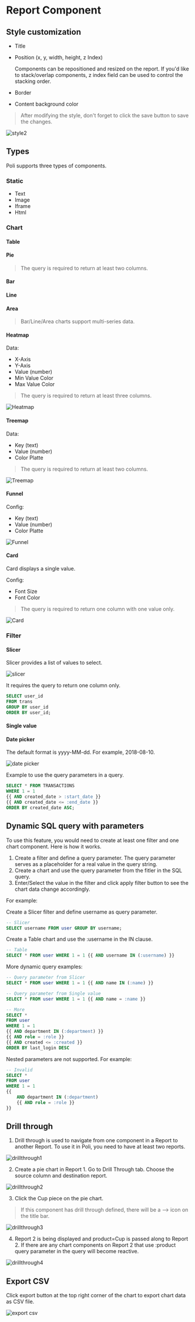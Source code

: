 # Report Component

## Style customization

* Title
* Position (x, y, width, height, z Index)

  Components can be repositioned and resized on the report. If you'd like to stack/overlap components, z index field can be used to control the stacking order.

* Border
* Content background color 

> After modifying the style, don't forget to click the save button to save the changes.

![style2](_images/screenshots/style2.jpg)

## Types

Poli supports three types of components.

### Static
  * Text
  * Image
  * Iframe
  * Html

### Chart

#### Table

#### Pie
    
  > The query is required to return at least two columns.

#### Bar
#### Line
#### Area

  > Bar/Line/Area charts support multi-series data.
  
#### Heatmap

Data:
- X-Axis
- Y-Axis 
- Value (number)
- Min Value Color
- Max Value Color

> The query is required to return at least three columns.

![Heatmap](_images/image-0.8.1/component_heatmap.jpg)

#### Treemap

Data:
- Key (text)
- Value (number)
- Color Platte

> The query is required to return at least two columns.

![Treemap](_images/image-0.8.1/component_treemap.jpg)

#### Funnel

Config:
- Key (text)
- Value (number)
- Color Platte

![Funnel](_images/image-0.8.1/component_funnel.jpg)

#### Card

Card displays a single value. 

Config:
- Font Size
- Font Color

> The query is required to return one column with one value only.

![Card](_images/image-0.8.1/component_card.jpg)


### Filter

#### Slicer

Slicer provides a list of values to select. 

![slicer](_images/screenshots/slicer.jpg)

It requires the query to return one column only.

```sql
SELECT user_id 
FROM trans 
GROUP BY user_id 
ORDER BY user_id;
```
  
#### Single value

#### Date picker

The default format is yyyy-MM-dd. For example, 2018-08-10. 

![date picker](_images/screenshots/date_picker.jpg)

Example to use the query parameters in a query.

```sql
SELECT * FROM TRANSACTIONS
WHERE 1 = 1
{{ AND created_date > :start_date }}
{{ AND created_date <= :end_date }}
ORDER BY created_date ASC;
```

## Dynamic SQL query with parameters

To use this feature, you would need to create at least one filter and one chart component. Here is how it works.

1. Create a filter and define a query parameter. The query parameter serves as a placeholder for a real value in the query string. 
2. Create a chart and use the query parameter from the fitler in the SQL query.
3. Enter/Select the value in the filter and click apply filter button to see the chart data change accordingly.

For example:

Create a Slicer filter and define username as query parameter.
```sql
-- Slicer
SELECT username FROM user GROUP BY username;
```

Create a Table chart and use the :username in the IN clause.
```sql
-- Table
SELECT * FROM user WHERE 1 = 1 {{ AND username IN (:username) }}
```

More dynamic query examples:

```sql
-- Query parameter from Slicer
SELECT * FROM user WHERE 1 = 1 {{ AND name IN (:name) }}

-- Query parameter from Single value
SELECT * FROM user WHERE 1 = 1 {{ AND name = :name }}

-- More
SELECT * 
FROM user 
WHERE 1 = 1 
{{ AND department IN (:department) }}
{{ AND role = :role }}
{{ AND created <= :created }}
ORDER BY last_login DESC
```

Nested parameters are not supported. For example:

```sql
-- Invalid
SELECT * 
FROM user 
WHERE 1 = 1 
{{ 
    AND department IN (:department) 
    {{ AND role = :role }}
}}
```

## Drill through

1. Drill through is used to navigate from one component in a Report to another Report. To use it in Poli, you need to have at least two reports.

![drillthrough1](_images/screenshots/drillthrough1.jpg)

2. Create a pie chart in Report 1. Go to Drill Through tab. Choose the source column and destination report.

![drillthrough2](_images/screenshots/drillthrough2.jpg)

3. Click the Cup piece on the pie chart.

> If this component has drill through defined, there will be a --> icon on the title bar.

![drillthrough3](_images/screenshots/drillthrough3.jpg)

4. Report 2 is being displayed and product=Cup is passed along to Report 2. If there are any chart components on Report 2 that use :product query parameter in the query will become reactive.

![drillthrough4](_images/screenshots/drillthrough4.jpg)

## Export CSV

Click export button at the top right corner of the chart to export chart data as CSV file.

![export csv](_images/screenshots/export_csv.jpg)

